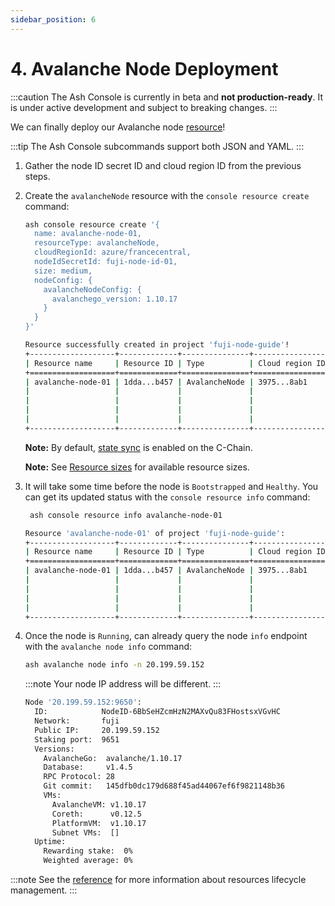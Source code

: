 ```yaml
---
sidebar_position: 6
---
```


# 4. Avalanche Node Deployment

:::caution
The Ash Console is currently in beta and **not production-ready**. It is under active development and subject to breaking changes.
:::

We can finally deploy our Avalanche node [resource](/docs/console/glossary#resource)!

:::tip
The Ash Console subcommands support both JSON and YAML.
:::

1. Gather the node ID secret ID and cloud region ID from the previous steps.
2. Create the `avalancheNode` resource with the `console resource create` command:

   ```bash title="Command"
   ash console resource create '{
     name: avalanche-node-01,
     resourceType: avalancheNode,
     cloudRegionId: azure/francecentral,
     nodeIdSecretId: fuji-node-id-01,
     size: medium,
     nodeConfig: {
       avalancheNodeConfig: {
         avalanchego_version: 1.10.17
       }
     }
   }'
   ```

   ```bash title="Output"
   Resource successfully created in project 'fuji-node-guide'!
   +-------------------+-------------+---------------+-----------------+--------+------------------+---------+--------------------------+
   | Resource name     | Resource ID | Type          | Cloud region ID | Size   | Created at       | Status  | Resource specific        |
   +===================+=============+===============+=================+========+==================+=========+==========================+
   | avalanche-node-01 | 1dda...b457 | AvalancheNode | 3975...8ab1     | Medium | 2023-12-21T11:21 | Pending |  IP address   | None     |
   |                   |             |               |                 |        |                  |         |  Running      | false    |
   |                   |             |               |                 |        |                  |         |  Bootstrapped | [false]  |
   |                   |             |               |                 |        |                  |         |  Healthy      | [false]  |
   |                   |             |               |                 |        |                  |         |  Restart req. | false    |
   +-------------------+-------------+---------------+-----------------+--------+------------------+---------+--------------------------+
   ```

   **Note:** By default, [state sync](https://docs.avax.network/nodes/configure/chain-configs/C#state-sync) is enabled on the C-Chain.

   **Note:** See [Resource sizes](/docs/console/reference/resource-management#resource-sizes) for available resource sizes.

3. It will take some time before the node is `Bootstrapped` and `Healthy`. You can get its updated status with the `console resource info` command:

   ```bash title="Command"
    ash console resource info avalanche-node-01
   ```

   ```bash title="Output"
   Resource 'avalanche-node-01' of project 'fuji-node-guide':
   +-------------------+-------------+---------------+-----------------+--------+------------------+-------------+--------------------------------+
   | Resource name     | Resource ID | Type          | Cloud region ID | Size   | Created at       | Status      | Resource specific              |
   +===================+=============+===============+=================+========+==================+=============+================================+
   | avalanche-node-01 | 1dda...b457 | AvalancheNode | 3975...8ab1     | Medium | 2023-12-21T11:21 | Configuring |  IP address   | 20.199.59.152  |
   |                   |             |               |                 |        |                  |             |  Running      | false          |
   |                   |             |               |                 |        |                  |             |  Bootstrapped | [false]        |
   |                   |             |               |                 |        |                  |             |  Healthy      | [false]        |
   |                   |             |               |                 |        |                  |             |  Restart req. | false          |
   +-------------------+-------------+---------------+-----------------+--------+------------------+-------------+--------------------------------+
   ```

4. Once the node is `Running`, can already query the node `info` endpoint with the `avalanche node info` command:

   ```bash title="Command"
   ash avalanche node info -n 20.199.59.152
   ```

   :::note
   Your node IP address will be different.
   :::

   ```bash title="Output"
   Node '20.199.59.152:9650':
     ID:            NodeID-6BbSeHZcmHzN2MAXvQu83FHostsxVGvHC
     Network:       fuji
     Public IP:     20.199.59.152
     Staking port:  9651
     Versions:
       AvalancheGo:  avalanche/1.10.17
       Database:     v1.4.5
       RPC Protocol: 28
       Git commit:   145dfb0dc179d688f45ad44067ef6f9821148b36
       VMs:
         AvalancheVM: v1.10.17
         Coreth:      v0.12.5
         PlatformVM:  v1.10.17
         Subnet VMs:  []
     Uptime:
       Rewarding stake:  0%
       Weighted average: 0%
   ```

:::note
See the [reference](/docs/console/reference/resource-management) for more information about resources lifecycle management.
:::
